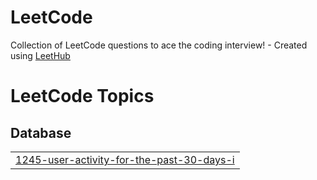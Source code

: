 # LeetCode
Collection of LeetCode questions to ace the coding interview! - Created using [LeetHub](https://github.com/QasimWani/LeetHub)

<!---LeetCode Topics Start-->
# LeetCode Topics
## Database
|  |
| ------- |
| [1245-user-activity-for-the-past-30-days-i](https://github.com/KareemHossam1/LeetCode/tree/master/1245-user-activity-for-the-past-30-days-i) |
<!---LeetCode Topics End-->